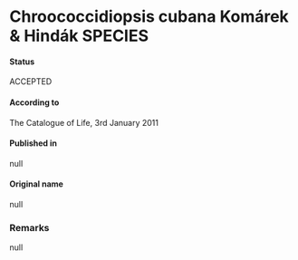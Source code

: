 Chroococcidiopsis cubana Komárek & Hindák SPECIES
=======

#### Status
ACCEPTED

#### According to
The Catalogue of Life, 3rd January 2011

#### Published in
null

#### Original name
null

### Remarks
null